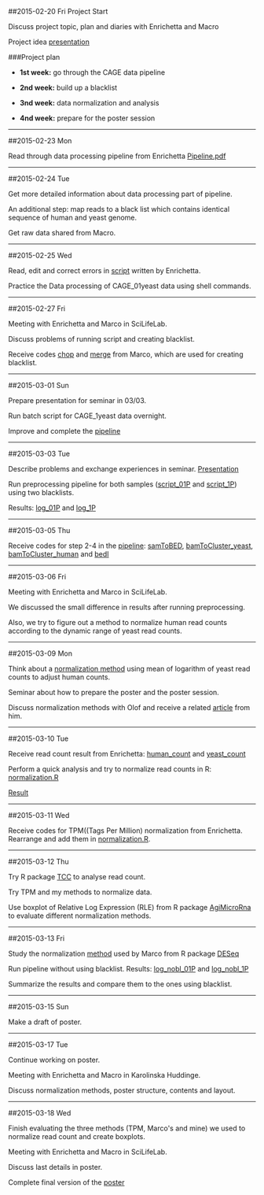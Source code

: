 ##2015-02-20 Fri
Project Start

Discuss project topic, plan and diaries with Enrichetta and Macro

Project idea [presentation](https://github.com/phite/BB2490_Project/blob/master/cage_presentation.pdf)

###Project plan
-  **1st week:**  go through the CAGE data pipeline

-  **2nd week:**  build up a blacklist

-  **3nd week:**  data normalization and analysis

-  **4nd week:**  prepare for the poster session

-----------------------------

##2015-02-23 Mon

Read through data processing pipeline from Enrichetta
[Pipeline.pdf](https://github.com/phite/BB2490_Project/blob/master/Pipeline.pdf)

-------------------------------

##2015-02-24 Tue

Get more detailed information about data processing part of pipeline.

An additional step: map reads to a black list which contains identical sequence of human and yeast genome.

Get raw data shared from Macro.

------------------------------

##2015-02-25 Wed

Read, edit and correct errors in [script](https://github.com/phite/BB2490_Project/blob/master/pipeline/SCR_MM_mapping_01.sh) written by Enrichetta.

Practice the Data processing of CAGE_01yeast data using shell commands.

-------------------------------

##2015-02-27 Fri

Meeting with Enrichetta and Marco in SciLifeLab.

Discuss problems of running script and creating blacklist.

Receive codes [chop](https://github.com/phite/BB2490_Project/blob/master/pipeline/chop_seq.py) and [merge](https://github.com/phite/BB2490_Project/blob/master/pipeline/merge.py) from Marco, which are used for creating blacklist.

-------------------------------

##2015-03-01 Sun

Prepare presentation for seminar in 03/03.

Run batch script for CAGE_1yeast data overnight.

Improve and complete the [pipeline](https://github.com/phite/BB2490_Project/blob/master/Pipeline.doc)

-------------------------------

##2015-03-03 Tue

Describe problems and exchange experiences in seminar. [Presentation](https://github.com/phite/BB2490_Project/blob/master/CAGE_presentation_3.3.pdf)

Run preprocessing pipeline for both samples ([script_01P](https://github.com/phite/BB2490_Project/blob/master/pipeline/SCR_MM_mapping_01.sh) and [script_1P](https://github.com/phite/BB2490_Project/blob/master/pipeline/SCR_MM_mapping_1.sh)) using two blacklists.

Results: [log_01P](https://github.com/phite/BB2490_Project/blob/master/pipeline/log_01P.out) and [log_1P](https://github.com/phite/BB2490_Project/blob/master/pipeline/log_1P.out)

-------------------------------

##2015-03-05 Thu

Receive codes for step 2-4 in the [pipeline](https://github.com/phite/BB2490_Project/blob/master/Pipeline.doc):
[samToBED](https://github.com/phite/BB2490_Project/blob/master/pipeline/samToBED.sh),
[bamToCluster_yeast](https://github.com/phite/BB2490_Project/blob/master/pipeline/bamToCluster_yeast.sh),
[bamToCluster_human](https://github.com/phite/BB2490_Project/blob/master/pipeline/bamToCluster_human.sh) and
[bedI](https://github.com/phite/BB2490_Project/blob/master/pipeline/bedI.sh)

-------------------------------

##2015-03-06 Fri

Meeting with Enrichetta and Marco in SciLifeLab.

We discussed the small difference in results after running preprocessing.

Also, we try to figure out a method to normalize human read counts according to the dynamic range of yeast read counts.

-------------------------------

##2015-03-09 Mon

Think about a [normalization method](https://github.com/phite/BB2490_Project/blob/master/read_count/Normalization_Yunzhang.docx) using mean of logarithm of yeast read counts to adjust human counts.

Seminar about how to prepare the poster and the poster session.

Discuss normalization methods with Olof and receive a related [article](http://www.nature.com/nbt/journal/v32/n9/full/nbt.2931.html) from him.

-------------------------------

##2015-03-10 Tue

Receive read count result from Enrichetta:
[human_count](https://github.com/phite/BB2490_Project/blob/master/read_count/CAGE_VRSY_HELA_SPIKE_01P_1P_hg19_counts.bed) and 
[yeast_count](https://github.com/phite/BB2490_Project/blob/master/read_count/CAGE_VRSY_HELA_SPIKE_01P_1P_r64_counts.bed)

Perform a quick analysis and try to normalize read counts in R:
[normalization.R](https://github.com/phite/BB2490_Project/blob/master/read_count/normalization.R)

[Result](https://github.com/phite/BB2490_Project/blob/master/read_count/normalized_human.bed)

-------------------------------

##2015-03-11 Wed

Receive codes for TPM((Tags Per Million) normalization from Enrichetta. Rearrange and add them in [normalization.R](https://github.com/phite/BB2490_Project/blob/master/read_count/normalization.R).

-------------------------------

##2015-03-12 Thu

Try R package [TCC](http://master.bioconductor.org/packages/release/bioc/html/TCC.html) to analyse read count.

Try TPM and my methods to normalize data.

Use boxplot of Relative Log Expression (RLE) from R package [AgiMicroRna](http://www.bioconductor.org/packages/release/bioc/html/AgiMicroRna.html) to evaluate different normalization methods.


-------------------------------

##2015-03-13 Fri

Study the normalization [method](https://github.com/phite/BB2490_Project/blob/master/read_count/marco_normalization.R) used by Marco from R package [DESeq](http://master.bioconductor.org/packages/release/bioc/html/DESeq.html)

Run pipeline without using blacklist. Results: [log_nobl_01P](https://github.com/phite/BB2490_Project/blob/master/pipeline/log_nobl_01P.out) and [log_nobl_1P](https://github.com/phite/BB2490_Project/blob/master/pipeline/log_nobl_1P.out)

Summarize the results and compare them to the ones using blacklist.

-------------------------------

##2015-03-15 Sun

Make a draft of poster.

-------------------------------

##2015-03-17 Tue

Continue working on poster.

Meeting with Enrichetta and Macro in Karolinska Huddinge.

Discuss normalization methods, poster structure, contents and layout.

-------------------------------

##2015-03-18 Wed

Finish evaluating the three methods (TPM, Marco's and mine) we used to normalize read count and create boxplots.

Meeting with Enrichetta and Macro in SciLifeLab.

Discuss last details in poster.

Complete final version of the [poster](https://github.com/phite/BB2490_Project/blob/master/CAGE-data-analysis-of-HeLa-yeast-spike-in.pdf)




 